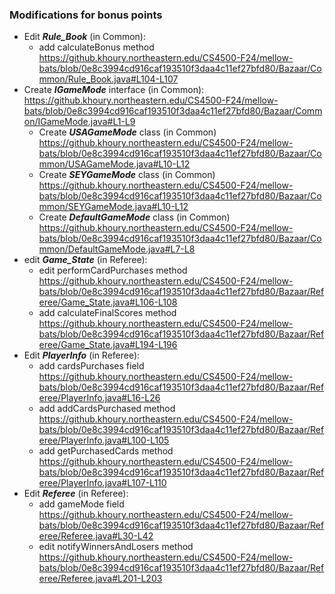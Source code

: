 ### Modifications for bonus points
- Edit ***Rule_Book*** (in Common):
  - add calculateBonus method
    https://github.khoury.northeastern.edu/CS4500-F24/mellow-bats/blob/0e8c3994cd916caf193510f3daa4c11ef27bfd80/Bazaar/Common/Rule_Book.java#L104-L107
- Create ***IGameMode*** interface (in Common):
  https://github.khoury.northeastern.edu/CS4500-F24/mellow-bats/blob/0e8c3994cd916caf193510f3daa4c11ef27bfd80/Bazaar/Common/IGameMode.java#L1-L9
  - Create ***USAGameMode*** class (in Common)
    https://github.khoury.northeastern.edu/CS4500-F24/mellow-bats/blob/0e8c3994cd916caf193510f3daa4c11ef27bfd80/Bazaar/Common/USAGameMode.java#L10-L12
  - Create ***SEYGameMode*** class (in Common)
    https://github.khoury.northeastern.edu/CS4500-F24/mellow-bats/blob/0e8c3994cd916caf193510f3daa4c11ef27bfd80/Bazaar/Common/SEYGameMode.java#L10-L12
  - Create ***DefaultGameMode*** class (in Common)
    https://github.khoury.northeastern.edu/CS4500-F24/mellow-bats/blob/0e8c3994cd916caf193510f3daa4c11ef27bfd80/Bazaar/Common/DefaultGameMode.java#L7-L8
- edit ***Game_State*** (in Referee):
  - edit performCardPurchases method
    https://github.khoury.northeastern.edu/CS4500-F24/mellow-bats/blob/0e8c3994cd916caf193510f3daa4c11ef27bfd80/Bazaar/Referee/Game_State.java#L106-L108
  - add calculateFinalScores method
    https://github.khoury.northeastern.edu/CS4500-F24/mellow-bats/blob/0e8c3994cd916caf193510f3daa4c11ef27bfd80/Bazaar/Referee/Game_State.java#L194-L196
- Edit ***PlayerInfo*** (in Referee):
  - add cardsPurchases field
    https://github.khoury.northeastern.edu/CS4500-F24/mellow-bats/blob/0e8c3994cd916caf193510f3daa4c11ef27bfd80/Bazaar/Referee/PlayerInfo.java#L16-L26
  - add addCardsPurchased method
    https://github.khoury.northeastern.edu/CS4500-F24/mellow-bats/blob/0e8c3994cd916caf193510f3daa4c11ef27bfd80/Bazaar/Referee/PlayerInfo.java#L100-L105
  - add getPurchasedCards method
    https://github.khoury.northeastern.edu/CS4500-F24/mellow-bats/blob/0e8c3994cd916caf193510f3daa4c11ef27bfd80/Bazaar/Referee/PlayerInfo.java#L107-L110
- Edit ***Referee*** (in Referee):
  - add gameMode field
    https://github.khoury.northeastern.edu/CS4500-F24/mellow-bats/blob/0e8c3994cd916caf193510f3daa4c11ef27bfd80/Bazaar/Referee/Referee.java#L30-L42
  - edit notifyWinnersAndLosers method
    https://github.khoury.northeastern.edu/CS4500-F24/mellow-bats/blob/0e8c3994cd916caf193510f3daa4c11ef27bfd80/Bazaar/Referee/Referee.java#L201-L203